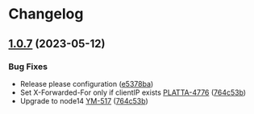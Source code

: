 # Changelog

## [1.0.7](https://github.com/City-of-Helsinki/youth-federation-gateway/compare/youth-federation-gateway-v1.0.6...youth-federation-gateway-v1.0.7) (2023-05-12)


### Bug Fixes

* Release please configuration ([e5378ba](https://github.com/City-of-Helsinki/youth-federation-gateway/commit/e5378bab6a94d3e88c03600e19544e8931b79476))
* Set X-Forwarded-For only if clientIP exists [PLATTA-4776](https://helsinkisolutionoffice.atlassian.net/browse/PLATTA-4776) ([764c53b](https://github.com/City-of-Helsinki/youth-federation-gateway/commit/764c53b8045f63380f854d857dd1a473a2c8c7ab))
* Upgrade to node14 [YM-517](https://helsinkisolutionoffice.atlassian.net/browse/YM-517) ([764c53b](https://github.com/City-of-Helsinki/youth-federation-gateway/commit/764c53b8045f63380f854d857dd1a473a2c8c7ab))
